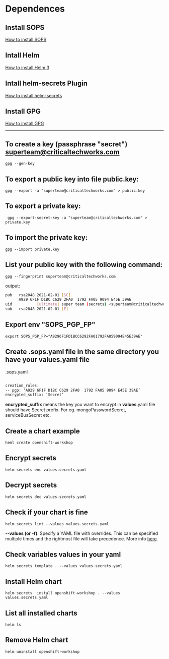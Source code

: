 # Dependences

## Install SOPS

[How to install SOPS](https://github.com/mozilla/sops)

## Intall Helm 

[How to install Helm 3](https://helm.sh/docs/intro/install/)

## Intall helm-secrets Plugin

[How to install helm-secrets](https://github.com/jkroepke/helm-secrets)

## Install GPG

[How to install GPG](https://gnupg.org/download/)

---

## To create a key (passphrase "secret") superteam@criticaltechworks.com
``` gpg --gen-key ```

## To export a public key into file public.key:
``` gpg --export -a "superteam@criticaltechworks.com" > public.key ```

## To export a private key:
``` gpg --export-secret-key -a "superteam@criticaltechworks.com" > private.key```

## To import the private key:
``` gpg --import private.key ```

## List your public key with the following command:
``` gpg --fingerprint superteam@criticaltechworks.com ```

output:

``` bash 
pub   rsa2048 2021-02-01 [SC]
      A929 6F1F D1BC C629 2FA0  1792 FA05 9094 E45E 39AE
uid           [ultimate] super team (secrets) <superteam@criticaltechworks.com>
sub   rsa2048 2021-02-01 [E]
```

## Export  env "**SOPS_PGP_FP**"
```export SOPS_PGP_FP="A9296F1FD1BCC6292FA01792FA059094E45E39AE" ```

## Create .sops.yaml file in the same directory you have your values.yaml file

.sops.yaml
``` bash 

creation_rules:
-- pgp: ‘A929 6F1F D1BC C629 2FA0  1792 FA05 9094 E45E 39AE’
encrypted_suffix: ‘Secret’
```
**encrypted_suffix** means the key you want to encrypt in **values**.yaml file should have Secret prefix.
For eg. mongoPasswordSecret, serviceBusSecret etc.

## Create a chart example
``` heml create openshift-workshop  ```

## Encrypt secrets
```helm secrets enc values.secrets.yaml ```

## Decrypt secrets
```helm secrets dec values.secrets.yaml ```


## Check if your chart is fine
``` helm secrets lint --values values.secrets.yaml ```

**--values (or -f)**: Specify a YAML file with overrides. This can be specified multiple times and the rightmost file will take precedence.
More info [here](https://helm.sh/docs/helm/helm_install/).

## Check variables values in your yaml

``` helm secrets template . --values values.secrets.yaml ```

## Install Helm chart
``` helm secrets  install openshift-workshop . --values values.secrets.yaml ```

## List all installed charts
``` helm ls ```

## Remove Helm chart
``` helm uninstall openshift-workshop  ```
